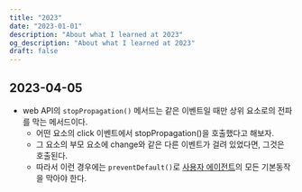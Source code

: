 ```yaml
---
title: "2023"
date: "2023-01-01"
description: "About what I learned at 2023"
og_description: "About what I learned at 2023"
draft: false
---
```


## **2023-04-05**

- web API의 `stopPropagation()` 메서드는 같은 이벤트일 때만 상위 요소로의 전파를 막는 메서드이다.
  - 어떤 요소의 click 이벤트에서 stopPropagation()을 호출했다고 해보자.
  - 그 요소의 부모 요소에 change와 같은 다른 이벤트가 걸려 있었다면, 그것은 호출된다.
  - 따라서 이런 경우에는 `preventDefault()`로 [사용자 에이전트](https://developer.mozilla.org/ko/docs/Glossary/User_agent)의 모든 기본동작을 막아야 한다.
